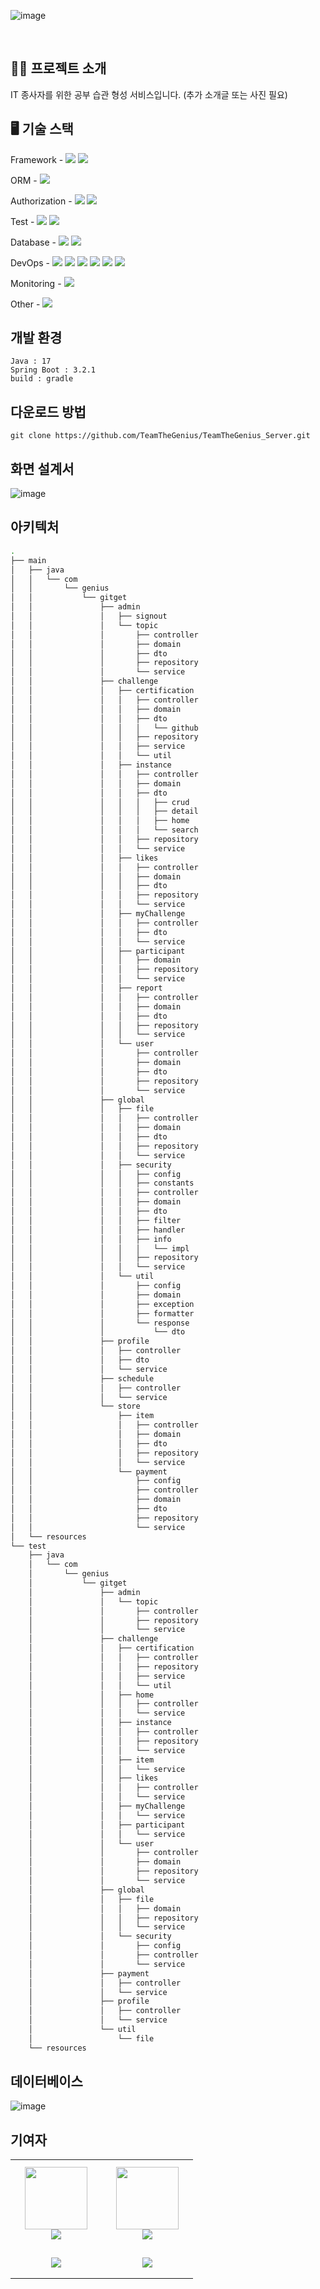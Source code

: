 ![image](https://github.com/TeamTheGenius/TeamTheGenius_Server/assets/95005061/9e508d5c-ff0d-4e82-95d0-3e2d1d6217c4)

</br>

## :raising_hand_man: 프로젝트 소개
IT 종사자를 위한 공부 습관 형성 서비스입니다. 
(추가 소개글 또는 사진 필요)

## :desktop_computer: 기술 스택
Framework - <img src="https://img.shields.io/badge/Spring Boot-6DB33F?style=flat&logo=Spring Boot&logoColor=white" /> <img src="https://img.shields.io/badge/Gradle-02303A?style=flat&logo=Gradle&logoColor=white" />

ORM - <img src="https://img.shields.io/badge/Spring Boot JPA-6DB33F?style=flat&logo=Spring Boot&logoColor=white" />

Authorization - <img src="https://img.shields.io/badge/Spring Security-6DB33F?style=flat&logo=Spring Security&logoColor=white" /> <img src="https://img.shields.io/badge/Json Web Tokens-000000?style=flat&logo=jsonwebtokens&logoColor=white" />

Test - <img src="https://img.shields.io/badge/Junit5-25A162?style=flat&logo=junit5&logoColor=white" /> <img src="https://img.shields.io/badge/Postman-FF6C37?style=flat&logo=postman&logoColor=white" />

Database - <img src="https://img.shields.io/badge/Mariadb-003545?style=flat&logo=mariadb&logoColor=white" /> <img src="https://img.shields.io/badge/Mongodb-47A248?style=flat&logo=mongodb&logoColor=white" />

DevOps - <img src="https://img.shields.io/badge/Amazon EC2-FF9900?style=flat&logo=amazonec2&logoColor=white" /> <img src="https://img.shields.io/badge/Amazon S3-569A31?style=flat&logo=amazons3&logoColor=white" /> <img src="https://img.shields.io/badge/Amazon Route53-8C4FFF?style=flat&logo=amazonroute53&logoColor=white" /> <img src="https://img.shields.io/badge/Docker-2496ED?style=flat&logo=docker&logoColor=white" /> <img src="https://img.shields.io/badge/Nginx-009639?style=flat&logo=nginx&logoColor=white" /> <img src="https://img.shields.io/badge/Github Actions-2088FF?style=flat&logo=githubactions&logoColor=white" /> 

Monitoring - <img src="https://img.shields.io/badge/Discord-5865F2?style=flat&logo=discord&logoColor=white" /> 

Other - <img src="https://img.shields.io/badge/Swagger-85EA2D?style=flat&logo=swagger&logoColor=white" /> 



## 개발 환경
```
Java : 17
Spring Boot : 3.2.1
build : gradle
```

## 다운로드 방법

```
git clone https://github.com/TeamTheGenius/TeamTheGenius_Server.git
```

## 화면 설계서 
![image](https://github.com/TeamTheGenius/TeamTheGenius_Server/assets/95005061/52d8e894-14a7-40ad-b94c-3af1a03fedd9)


## 아키텍처
```bash
.
├── main
│   ├── java
│   │   └── com
│   │       └── genius
│   │           └── gitget
│   │               ├── admin
│   │               │   ├── signout
│   │               │   └── topic
│   │               │       ├── controller
│   │               │       ├── domain
│   │               │       ├── dto
│   │               │       ├── repository
│   │               │       └── service
│   │               ├── challenge
│   │               │   ├── certification
│   │               │   │   ├── controller
│   │               │   │   ├── domain
│   │               │   │   ├── dto
│   │               │   │   │   └── github
│   │               │   │   ├── repository
│   │               │   │   ├── service
│   │               │   │   └── util
│   │               │   ├── instance
│   │               │   │   ├── controller
│   │               │   │   ├── domain
│   │               │   │   ├── dto
│   │               │   │   │   ├── crud
│   │               │   │   │   ├── detail
│   │               │   │   │   ├── home
│   │               │   │   │   └── search
│   │               │   │   ├── repository
│   │               │   │   └── service
│   │               │   ├── likes
│   │               │   │   ├── controller
│   │               │   │   ├── domain
│   │               │   │   ├── dto
│   │               │   │   ├── repository
│   │               │   │   └── service
│   │               │   ├── myChallenge
│   │               │   │   ├── controller
│   │               │   │   ├── dto
│   │               │   │   └── service
│   │               │   ├── participant
│   │               │   │   ├── domain
│   │               │   │   ├── repository
│   │               │   │   └── service
│   │               │   ├── report
│   │               │   │   ├── controller
│   │               │   │   ├── domain
│   │               │   │   ├── dto
│   │               │   │   ├── repository
│   │               │   │   └── service
│   │               │   └── user
│   │               │       ├── controller
│   │               │       ├── domain
│   │               │       ├── dto
│   │               │       ├── repository
│   │               │       └── service
│   │               ├── global
│   │               │   ├── file
│   │               │   │   ├── controller
│   │               │   │   ├── domain
│   │               │   │   ├── dto
│   │               │   │   ├── repository
│   │               │   │   └── service
│   │               │   ├── security
│   │               │   │   ├── config
│   │               │   │   ├── constants
│   │               │   │   ├── controller
│   │               │   │   ├── domain
│   │               │   │   ├── dto
│   │               │   │   ├── filter
│   │               │   │   ├── handler
│   │               │   │   ├── info
│   │               │   │   │   └── impl
│   │               │   │   ├── repository
│   │               │   │   └── service
│   │               │   └── util
│   │               │       ├── config
│   │               │       ├── domain
│   │               │       ├── exception
│   │               │       ├── formatter
│   │               │       └── response
│   │               │           └── dto
│   │               ├── profile
│   │               │   ├── controller
│   │               │   ├── dto
│   │               │   └── service
│   │               ├── schedule
│   │               │   ├── controller
│   │               │   └── service
│   │               └── store
│   │                   ├── item
│   │                   │   ├── controller
│   │                   │   ├── domain
│   │                   │   ├── dto
│   │                   │   ├── repository
│   │                   │   └── service
│   │                   └── payment
│   │                       ├── config
│   │                       ├── controller
│   │                       ├── domain
│   │                       ├── dto
│   │                       ├── repository
│   │                       └── service
│   └── resources
└── test
    ├── java
    │   └── com
    │       └── genius
    │           └── gitget
    │               ├── admin
    │               │   └── topic
    │               │       ├── controller
    │               │       ├── repository
    │               │       └── service
    │               ├── challenge
    │               │   ├── certification
    │               │   │   ├── controller
    │               │   │   ├── repository
    │               │   │   ├── service
    │               │   │   └── util
    │               │   ├── home
    │               │   │   ├── controller
    │               │   │   └── service
    │               │   ├── instance
    │               │   │   ├── controller
    │               │   │   ├── repository
    │               │   │   └── service
    │               │   ├── item
    │               │   │   └── service
    │               │   ├── likes
    │               │   │   ├── controller
    │               │   │   └── service
    │               │   ├── myChallenge
    │               │   │   └── service
    │               │   ├── participant
    │               │   │   └── service
    │               │   └── user
    │               │       ├── controller
    │               │       ├── domain
    │               │       ├── repository
    │               │       └── service
    │               ├── global
    │               │   ├── file
    │               │   │   ├── domain
    │               │   │   ├── repository
    │               │   │   └── service
    │               │   └── security
    │               │       ├── config
    │               │       ├── controller
    │               │       └── service
    │               ├── payment
    │               │   ├── controller
    │               │   └── service
    │               ├── profile
    │               │   ├── controller
    │               │   └── service
    │               └── util
    │                   └── file
    └── resources

```

## 데이터베이스 
![image](https://github.com/kimdozzi/Java/assets/95005061/b8930f51-22b4-4574-b5f3-58ffd9bbac01)

## 기여자
<table>
    <tr height="140px">
        <td align="center" width="130px">
            <a href="https://github.com/madirony"><img height="100px" width="100px" src="https://github.com/kimdozzi/Java-Algorithm/assets/95005061/e11cdedd-457a-43c4-9f9e-959f19c7b667"/></a>
            <br />
            <img src="https://img.shields.io/badge/SSung023-181717?style=flat&logo=github&logoColor=white" />
        </td>
        <td align="center" width="130px">
            <a href="https://github.com/kimdozzi"><img height="100px" width="100px" src="https://avatars.githubusercontent.com/u/95005061?v=4"/></a>
            <br />
            <img src="https://img.shields.io/badge/kimdozzi-181717?style=flat&logo=github&logoColor=white" />
        </td>
      <tr height="50px">
        <td align="center">
          <img src="http://mazassumnida.wtf/api/mini/generate_badge?boj=adrians023" />
            <br />
        </td>
        <td align="center">
            <img src="http://mazassumnida.wtf/api/mini/generate_badge?boj=kimdozzi" />
            <br />
        </td>
</table>

